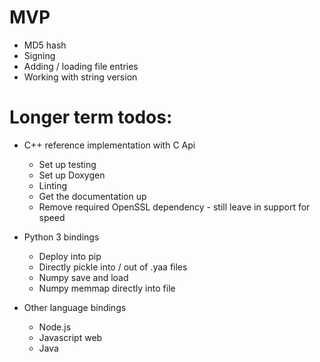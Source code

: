 # MVP

* MD5 hash
* Signing
* Adding / loading file entries
* Working with string version


# Longer term todos:

* C++ reference implementation with C Api
    * Set up testing
    * Set up Doxygen
    * Linting
    * Get the documentation up
    * Remove required OpenSSL dependency - still leave in support for speed

* Python 3 bindings
    * Deploy into pip
    * Directly pickle into / out of .yaa files
    * Numpy save and load
    * Numpy memmap directly into file

* Other language bindings
    * Node.js
    * Javascript web
    * Java
